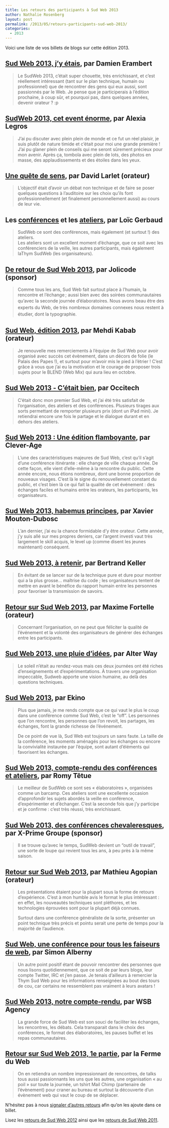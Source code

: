 ```yaml
---
title: Les retours des participants à Sud Web 2013
author: Nathalie Rosenberg
layout: post
permalink: /2013/05/retours-participants-sud-web-2013/
categories:
  - 2013
---
```

Voici une liste de vos billets de blogs sur cette édition 2013.

## [Sud Web 2013, j&rsquo;y étais][1], par Damien Erambert

> Le SudWeb 2013, c&rsquo;était super chouette, très enrichissant, et c&rsquo;est réellement intéressant (tant sur le plan technique, humain ou professionnel) que de rencontrer des gens qui eux aussi, sont passionnés par le Web. Je pense que je participerais à l&rsquo;édition prochaine, à coup sûr, et pourquoi pas, dans quelques années, devenir orateur ? :p

## [SudWeb 2013, cet event énorme][2], par Alexia Legros

> J’ai pu discuter avec plein plein de monde et ce fut un réel plaisir, je suis plutôt de nature timide et c’était pour moi une grande première ! J’ai pu glaner plein de conseils qui me seront sûrement précieux pour mon avenir. Après ça, tombola avec plein de lots, des photos en masse, des applaudissements et des étoiles dans les yeux.

## <a href="https://larlet.fr/david/blog/2013/quete-sens/" target="_blank">Une quête de sens</a>, par David Larlet (orateur)

> L’objectif était d’avoir un débat non technique et de faire se poser quelques questions à l’auditoire sur les choix qu’ils font professionnellement (et finalement personnellement aussi) au cours de leur vie.

## Les <a href="http://blog.loicg.net/autour-dun-cafe/conferences-sudweb-2013/" target="_blank">conférences</a> et les <a href="http://blog.loicg.net/autour-dun-cafe/ateliers-sudweb-2013/" target="_blank">ateliers</a>, par Loïc Gerbaud

> SudWeb ce sont des conférences, mais également (et surtout !) des ateliers.  
> Les ateliers sont un excellent moment d’échange, que ce soit avec les conférenciers de la veille, les autres participants, mais également laThym SudWeb (les organisateurs).

## <a href="http://jolicode.com/blog/de-retour-de-sud-web-2013" target="_blank">De retour de Sud Web 2013</a>, par Jolicode (sponsor)

> Comme tous les ans, Sud Web fait surtout place à l’humain, la rencontre et l’échange ; aussi bien avec des soirées communautaires qu’avec la seconde journée d’élaboratoires. N<span style="line-height: 1.5em;">ous avons beau être des experts du Web, de très nombreux domaines connexes nous restent à étudier, dont la typographie.</span>

## <a href="http://pioupioum.fr/developpement/conference-sass-compass-sudweb-2013.html" target="_blank">Sud Web, édition 2013</a>, par Mehdi Kabab (orateur)

> Je renouvelle mes remerciements à l’équipe de Sud Web pour avoir organisé avec succès cet évènement, dans un décors de folie (le Palais des Papes !), et surtout pour m’avoir mis le pied à l’étrier ! C’est grâce à vous que j’ai eu la motivation et le courage de proposer trois sujets pour le BLEND (Web Mix) qui aura lieu en octobre.

## [Sud Web 2013 ‑ C&rsquo;était bien][3], par Occitech

> C’était donc mon premier Sud Web, et j’ai été très satisfait de l’organisation, des ateliers et des conférences. Plusieurs tirages aux sorts permettant de remporter plusieurs prix (dont un iPad mini). Je retiendrai encore une fois le partage et le dialogue durant et en dehors des ateliers.

## <a href="http://fr.clever-age.com/veille/blog/sud-web-2013-une-edition-flamboyante.html" target="_blank">Sud Web 2013 : Une édition flamboyante</a>, par Clever-Age

> L’une des caractéristiques majeures de Sud Web, c’est qu’il s’agit d’une conférence itinérante : elle change de ville chaque année. De cette façon, elle vient d’elle-même à la rencontre du public. Cette année encore, nous étions nombreux, dont une bonne proportion de nouveaux visages. C’est là le signe du renouvellement constant du public, et c’est bien là ce qui fait la qualité de cet événement : des échanges faciles et humains entre les orateurs, les participants, les organisateurs.

## <a href="http://dascritch.net/post/2013/05/13/Sud-Web-2013" target="_blank">Sud Web 2013, habemus principes</a>, par Xavier Mouton-Dubosc

> L&rsquo;an dernier, j&rsquo;ai eu la chance formidable d&rsquo;y être orateur. Cette année, j&rsquo;y suis allé sur mes propres deniers, car l&rsquo;argent investi vaut très largement le skill acquis, le level up (comme disent les jeunes maintenant) conséquent.

## <a href="http://bertrandkeller.info/2013/05/21/3591-sudweb-2013-a-retenir/" target="_blank">Sud Web 2013, à retenir</a>, par Bertrand Keller

> En évitant de se lancer sur de la technique pure et dure pour montrer qui a la plus grosse… maîtrise du code ; les organisateurs tentent de mettre en avant le bénéfice du rapport humain entre les personnes pour favoriser la transmission de savoirs.

## <a href="http://www.multicom-ergonomie.com/blog/2013/05/retour-sur-sudweb-2013/" target="_blank">Retour sur Sud Web 2013</a>, par Maxime Fortelle (orateur)

> Concernant l’organisation, on ne peut que féliciter la qualité de l’événement et la volonté des organisateurs de générer des échanges entre les participants.

## <a href="http://www.alterway.fr/actualite-libre-sphere/sudweb-2013-une-pluie-d-idees" target="_blank">Sud Web 2013, une pluie d&rsquo;idées</a>, par Alter Way

> Le soleil n’était au rendez-vous mais ces deux journées ont été riches d’enseignements et d’expérimentations. À travers une organisation impeccable, Sudweb apporte une vision humaine, au delà des questions techniques.

## <a href="http://www.ekino.com/sud-web-2013/" target="_blank">Sud Web 2013</a>, par Ekino

> Plus que jamais, je me rends compte que ce qui vaut le plus le coup dans une conférence comme Sud Web, c’est le “off”. Les personnes que l’on rencontre, les personnes que l’on revoit, les partages, les échanges, font la grande richesse de l’événement.
> 
> De ce point de vue là, Sud Web est toujours un sans faute. La taille de la conférence, les moments aménagés pour les échanges ou encore la convivialité instaurée par l’équipe, sont autant d’éléments qui favorisent les échanges.

## <a href="http://romy.tetue.net/sudweb-2013" target="_blank">Sud Web 2013, compte-rendu des conférences et ateliers</a>, par Romy Têtue

> Le meilleur de SudWeb ce sont ses « élaboratoires », organisées comme un barcamp. Ces ateliers sont une excellente occasion d’approfondir les sujets abordés la veille en conférence, d’expérimenter et d’échanger. C’est la seconde fois que j’y participe et je confirme : c’est très réussi, très enrichissant.

## <a href="http://www.blogoergosum.com/36240-sud-web-2013-des-conferences-chevaleresques" target="_blank">Sud Web 2013, des conférences chevaleresques</a>, par X-Prime Groupe (sponsor)

> Il se trouve qu’avec le temps, SudWeb devient un “outil de travail”, une sorte de loupe qui revient tous les ans, à peu près à la même saison.

## <a href="http://tech.novapost.fr/retour-sudweb-2013.html" target="_blank">Retour sur Sud Web 2013</a>, par Mathieu Agopian (orateur)

> Les présentations étaient pour la plupart sous la forme de retours d&rsquo;expérience. C&rsquo;est à mon humble avis le format le plus intéressant : en effet, les nouveautés techniques sont pléthores, et les technologies éprouvées sont pour la plupart déjà connues.
> 
> Surtout dans une conférence généraliste de la sorte, présenter un point technique très précis et pointu serait une perte de temps pour la majorité de l&rsquo;audience.

## <a href="http://www.simounet.net/sud-web-une-conference-pour-tous-les-faiseurs-de-web/" target="_blank">Sud Web, une conférence pour tous les faiseurs de web</a>, par Simon Alberny

> Un autre point positif étant de pouvoir rencontrer des personnes que nous lisons quotidiennement, que ce soit de par leurs blogs, leur compte Twitter, IRC et j&rsquo;en passe. Je tenais d&rsquo;ailleurs à remercier la Thym Sud Web pour les informations renseignées au bout des tours de cou, car certains ne ressemblent pas vraiment à leurs avatars !

## <a href="http://www.wsb-agency.com/sud-web-2013/" target="_blank">Sud Web 2013, notre compte-rendu</a>, par WSB Agency

> La grande force de Sud Web est son souci de faciliter les échanges, les rencontres, les débats. Cela transparait dans le choix des conférences, le format des élaboratoires, les pauses buffet et les repas communautaires.

## <a href="http://www.lafermeduweb.net/billet/retour-sur-le-sudweb-2013-1ere-partie-1588.html" target="_blank">Retour sur Sud Web 2013, 1e partie</a>, par la Ferme du Web

> On en retiendra un nombre impressionnant de rencontres, de talks tous aussi passionnants les uns que les autres, une organisation &laquo;&nbsp;au poil&nbsp;&raquo; sur toute la journée, un tshirt Mail Chimp (partenaire de l&rsquo;évènement) pour craner au bureau et surtout la découverte d&rsquo;un évènement web qui vaut le coup de se déplacer.

N&rsquo;hésitez pas à nous [signaler d&rsquo;autres retours][4] afin qu&rsquo;on les ajoute dans ce billet.

Lisez les [retours de Sud Web 2012][5] ainsi que les [retours de Sud Web 2011][6].

 [1]: http://lbsrf.fr/sudweb-2013-jy-tais-/
 [2]: http://arekushia.tumblr.com/post/50804752607/sudweb-2013-cet-event-enorme-sudweb-cest-un
 [3]: http://blog.occitech.fr/2013/05/sudweb-2013-cetait-bien/ "Sud Web 2013 ‑ C'était bien"
 [4]: /blog/contact/
 [5]: http://sudweb.fr/blog/2012/06/ils-parlent-de-sud-web/ "Ils parlent de Sud Web"
 [6]: http://sudweb.fr/blog/2011/05/ils-parlent-de-sud-web-2011/ "Ils parlent de Sud Web 2011"